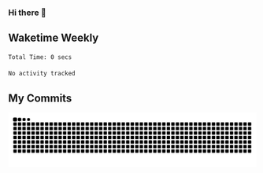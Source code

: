 ### Hi there 👋

## Waketime Weekly
<!--START_SECTION:waka-->

```txt
Total Time: 0 secs

No activity tracked
```

<!--END_SECTION:waka-->


## My Commits
![HuiDBK's github activity graph](https://raw.githubusercontent.com/Kevinlee23/Kevinlee23/output/github-contribution-grid-snake.svg)

